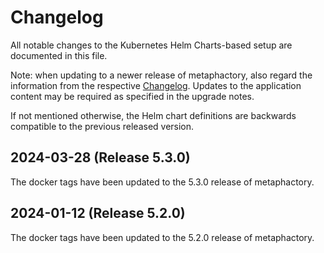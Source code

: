 # Changelog

All notable changes to the Kubernetes Helm Charts-based setup are documented in this file.

Note: when updating to a newer release of metaphactory, also regard the information from the respective [Changelog](https://help.metaphacts.com/resource/Help:Start?tab=Changelog). Updates to the application content may be required as specified in the upgrade notes.

If not mentioned otherwise, the Helm chart definitions are backwards compatible to the previous released version.

## 2024-03-28 (Release 5.3.0)

The docker tags have been updated to the 5.3.0 release of metaphactory.



## 2024-01-12 (Release 5.2.0)

The docker tags have been updated to the 5.2.0 release of metaphactory.
